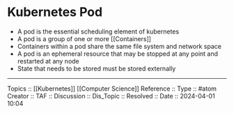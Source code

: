 # Kubernetes Pod

- A pod is the essential scheduling element of kubernetes 
- A pod is a group of one or more [[Containers]]
- Containers within  a pod share the same file system and network space 
- A pod is an ephemeral resource that may be stopped at any point and restarted at any node 
- State that needs to be stored must be stored externally
---
Topics :: [[Kubernetes]] [[Computer Science]]
Reference ::
Type :: #atom
Creator ::
TAF ::
Discussion ::
Dis_Topic :: 
Resolved ::
Date :: 2024-04-01 10:04
